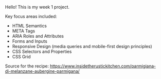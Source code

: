 Hello! This is my week 1 project.

Key focus areas included:

- HTML Semantics
- META Tags
- ARIA Roles and Attributes
- Forms and Inputs
- Responsive Design (media queries and mobile-first design principles)
- CSS Selectors and Properties
- CSS Grid

Source for the recipe: https://www.insidetherustickitchen.com/parmigiana-di-melanzane-aubergine-parmigana/

